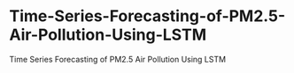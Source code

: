 # Time-Series-Forecasting-of-PM2.5-Air-Pollution-Using-LSTM
Time Series Forecasting of PM2.5 Air Pollution Using LSTM
